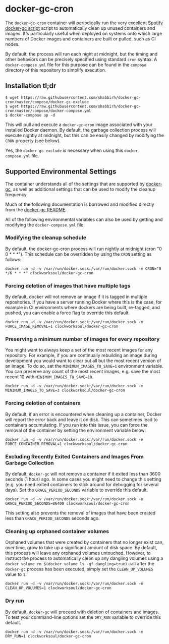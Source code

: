 # docker-gc-cron

The `docker-gc-cron` container will periodically run the very excellent [Spotify docker-gc script](https://github.com/spotify/docker-gc) script to automatically clean up unused containers and images.  It's particularly useful when deployed on systems onto which large numbers of Docker images and containers are built or pulled, such as CI nodes.

By default, the process will run each night at midnight, but the timing and other behaviors can be precisely specified using standard `cron` syntax. A `docker-compose.yml` file for this purpose can be found in the `compose` directory of this repository to simplify execution.


## Installation tl;dr

```
$ wget https://raw.githubusercontent.com/shabbirh/docker-gc-cron/master/compose/docker-gc-exclude
$ wget https://raw.githubusercontent.com/shabbirh/docker-gc-cron/master/compose/docker-compose.yml
$ docker-compose up -d
```

This will pull and execute a `docker-gc-cron` image associated with your installed Docker daemon. By default, the garbage collection process will execute nightly at midnight, but this can be easily changed by modifying the `CRON` property (see below).

Yes, the `docker-gc-exclude` _is_ necessary when using this `docker-compose.yml` file.


## Supported Environmental Settings

The container understands all of the settings that are supported by [docker-gc](https://github.com/spotify/docker-gc), as well as additional settings that can be used to modify the cleanup frequency.

Much of the following documentation is borrowed and modified directly from the [docker-gc README](https://github.com/spotify/docker-gc/blob/master/README.md#excluding-images-from-garbage-collection).


All of the following environmental variables can also be used by getting and modifying the `docker-compose.yml` file.


### Modifying the cleanup schedule

By default, the docker-gc-cron process will run nightly at midnight (cron "0 0 * * *"). This schedule can be overridden by using the `CRON` setting as follows:

```
docker run -d -v /var/run/docker.sock:/var/run/docker.sock -e CRON="0 */6 * * *" clockworksoul/docker-gc-cron
```


### Forcing deletion of images that have multiple tags

By default, docker will not remove an image if it is tagged in multiple repositories. 
If you have a server running Docker where this is the case, for example in CI environments where dockers are being built, re-tagged, and pushed, you can enable a force flag to override this default.

```
docker run -d -v /var/run/docker.sock:/var/run/docker.sock -e FORCE_IMAGE_REMOVAL=1 clockworksoul/docker-gc-cron
```


### Preserving a minimum number of images for every repository

You might want to always keep a set of the most recent images for any repository. For example, if you are continually rebuilding an image during development you would want to clear out all but the most recent version of an image. To do so, set the `MINIMUM_IMAGES_TO_SAVE=1` environment variable. You can preserve any count of the most recent images, e.g. save the most recent 10 with `MINIMUM_IMAGES_TO_SAVE=10`.

```
docker run -d -v /var/run/docker.sock:/var/run/docker.sock -e MINIMUM_IMAGES_TO_SAVE=3 clockworksoul/docker-gc-cron
```


### Forcing deletion of containers

By default, if an error is encountered when cleaning up a container, Docker will report the error back and leave it on disk. 
This can sometimes lead to containers accumulating. If you run into this issue, you can force the removal of the container by setting the environment variable below:

```
docker run -d -v /var/run/docker.sock:/var/run/docker.sock -e FORCE_CONTAINER_REMOVAL=1 clockworksoul/docker-gc-cron
```


### Excluding Recently Exited Containers and Images From Garbage Collection

By default, `docker-gc` will not remove a container if it exited less than 3600 seconds (1 hour) ago. In some cases you might need to change this setting (e.g. you need exited containers to stick around for debugging for several days). Set the `GRACE_PERIOD_SECONDS` variable to override this default.

```
docker run -d -v /var/run/docker.sock:/var/run/docker.sock -e GRACE_PERIOD_SECONDS=86400 clockworksoul/docker-gc-cron
```

This setting also prevents the removal of images that have been created less than `GRACE_PERIOD_SECONDS` seconds ago.


### Cleaning up orphaned container volumes

Orphaned volumes that were created by containers that no longer exist can, over time, grow to take up a significant amount of disk space. By default, this process will leave any orphaned volumes untouched. However, to instruct the process to automatically clean up any dangling volumes using a `docker volume rm $(docker volume ls -qf dangling=true)` call after the `docker-gc` process has been executed, simply set the `CLEAN_UP_VOLUMES` value to `1`.

```
docker run -d -v /var/run/docker.sock:/var/run/docker.sock -e CLEAN_UP_VOLUMES=1 clockworksoul/docker-gc-cron
```


### Dry run
By default, `docker-gc` will proceed with deletion of containers and images. To test your command-line options set the `DRY_RUN` variable to override this default.

```
docker run -d -v /var/run/docker.sock:/var/run/docker.sock -e DRY_RUN=1 clockworksoul/docker-gc-cron
```
